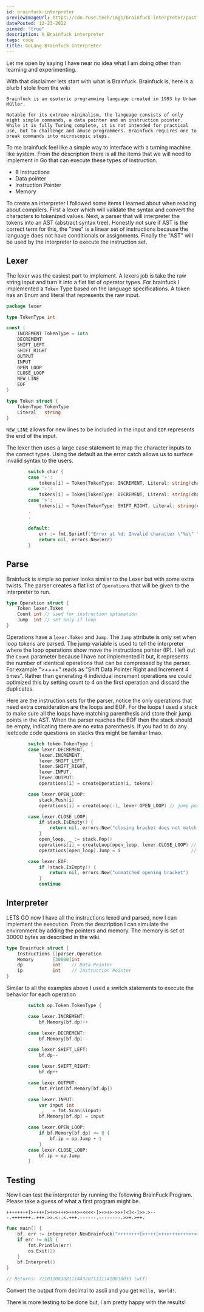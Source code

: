 ```yaml
---
id: brainfuck-interpreter
previewImageUrl: https://cdn.ruse.tech/imgs/brainfuck-interpreter/post-icon.png
datePosted: 12-23-2022
pinned: "true"
description: A Brainfuck interpreter
tags: code
title: GoLang Brainfuck Interpreter
---
```


Let me open by saying I have near no idea what I am doing other than learning and experimenting.

With that disclaimer lets start with what is Brainfuck. Brainfuck is, here is a blurb I stole from the wiki

```
Brainfuck is an esoteric programming language created in 1993 by Urban Müller.

Notable for its extreme minimalism, the language consists of only eight simple commands, a data pointer and an instruction pointer. While it is fully Turing complete, it is not intended for practical use, but to challenge and amuse programmers. Brainfuck requires one to break commands into microscopic steps.
```

To me brainfuck feel like a simple way to interface with a turning machine like system. From the description there is all the items that we will need to implement in Go that can execute these types of instruction.

- 8 Instructions
- Data pointer
- Instruction Pointer
- Memory

To create an interpreter I followed some items I learned about when reading about compilers. First a lexer which will validate the syntax and convert the characters to tokenized values. Next, a parser that will interpreter the tokens into an AST (abstract syntax tree). Honestly not sure if AST is the correct term for this, the "tree" is a linear set of instructions because the language does not have conditionals or assignments. Finally the "AST" will be used by the interpreter to execute the instruction set.

## Lexer

The lexer was the easiest part to implement. A lexers job is take the raw string input and turn it into a flat list of operator types. For brainfuck I implemented a `Token` Type based on the language specifications. A token has an Enum and literal that represents the raw input.

```go
package lexer

type TokenType int

const (
	INCREMENT TokenType = iota
	DECREMENT
	SHIFT_LEFT
	SHIFT_RIGHT
	OUTPUT
	INPUT
	OPEN_LOOP
	CLOSE_LOOP
	NEW_LINE
	EOF
)

type Token struct {
	TokenType TokenType
	Literal   string
}
```

`NEW_LINE` allows for new lines to be included in the input and `EOF` represents the end of the input.

The lexer then uses a large case statement to map the character inputs to the correct types. Using the default as the error catch allows us to surface invalid syntax to the users.

```go
		switch char {
		case '+':
			tokens[i] = Token{TokenType: INCREMENT, Literal: string(char)}
		case '-':
			tokens[i] = Token{TokenType: DECREMENT, Literal: string(char)}
		case '>':
			tokens[i] = Token{TokenType: SHIFT_RIGHT, Literal: string(char)}
        .
        .
        .
		default:
			err := fmt.Sprintf("Error at %d: Invalid character \"%s\" ", i, string(char))
			return nil, errors.New(err)
		}
```

## Parse

Brainfuck is simple so parser looks similar to the Lexer but with some extra twists. The parser creates a flat list of `Operations` that will be given to the interpreter to run.

```go
type Operation struct {
	Token lexer.Token
	Count int // used for instruction optimation
	Jump  int // set only if loop
}
```

Operations have a `lexer.Token` and `Jump`. The `Jump` attribute is only set when loop tokens are parsed. The jump variable is used to tell the interpreter where the loop operations show move the instructions pointer (IP). I left out the `Count` parameter because I have not implemented it but, it represents the number of identical operations that can be compressed by the parser. For example ">++++" reads as "Shift Data Pointer Right and Increment 4 times". Rather than generating 4 individual increment operations we could optimized this by setting count to 4 on the first operation and discard the duplicates.

Here are the instruction sets for the parser, notice the only operations that need extra consideration are the loops and EOF. For the loops I used a stack to make sure all the loops have matching parenthesis and store their jump points in the AST. When the parser reaches the EOF then the stack should be empty, indicating there are no extra parenthesis. If you had to do any leetcode code questions on stacks this might be familiar lmao.

```go
		switch token.TokenType {
		case lexer.DECREMENT,
			lexer.INCREMENT,
			lexer.SHIFT_LEFT,
			lexer.SHIFT_RIGHT,
			lexer.INPUT,
			lexer.OUTPUT:
			operations[i] = createOperation(i, tokens)

		case lexer.OPEN_LOOP:
			stack.Push(i)
			operations[i] = createLoop(-1, lexer.OPEN_LOOP) // jump position is unknown for now

		case lexer.CLOSE_LOOP:
			if stack.IsEmpty() {
				return nil, errors.New("closing bracket does not match any opening bracket")
			}
			open_loop, _ := stack.Pop()
			operations[i] = createLoop(open_loop, lexer.CLOSE_LOOP) // send end loop jump
			operations[open_loop].Jump = i                          // set the open loop jmp to end

		case lexer.EOF:
			if !stack.IsEmpty() {
				return nil, errors.New("unmatched opening bracket")
			}
			continue
```

## Interpreter

LETS GO now I have all the instructions lexed and parsed, now I can implement the execution. From the description I can simulate the environment by adding the pointers and memory. The memory is set ot 30000 bytes as described in the wiki.

```go
type Brainfuck struct {
	Instructions []parser.Operation
	Memory       [30000]int
	dp           int    // Data Pointer
	ip           int    // Instruction Pointer
}
```

Similar to all the examples above I used a switch statements to execute the behavior for each operation

```go
		switch op.Token.TokenType {

		case lexer.INCREMENT:
			bf.Memory[bf.dp]++

		case lexer.DECREMENT:
			bf.Memory[bf.dp]--

		case lexer.SHIFT_LEFT:
			bf.dp--

		case lexer.SHIFT_RIGHT:
			bf.dp++

		case lexer.OUTPUT:
			fmt.Print(bf.Memory[bf.dp])

		case lexer.INPUT:
			var input int
			_, _ = fmt.Scan(&input)
			bf.Memory[bf.dp] = input

		case lexer.OPEN_LOOP:
			if bf.Memory[bf.dp] <= 0 {
				bf.ip = op.Jump + 1
			}
		case lexer.CLOSE_LOOP:
			bf.ip = op.Jump
		}
```

## Testing

Now I can test the interpreter by running the following BrainFuck Program. Please take a guess of what a first program might be.

```brainfuck
++++++++[>++++[>++>+++>+++>+<<<<-]>+>+>->>+[<]<-]>>.>---.+++++++..+++.>>.<-.<.+++.------.--------.>>+.>++.
```

```go
func main() {
	bf, err := interpreter.NewBrainfuck("++++++++[>++++[>++>+++>+++>+<<<<-]>+>+>->>+[<]<-]>>.>---.+++++++..+++.>>.<-.<.+++.------.--------.>>+.>++.")
	if err != nil {
		fmt.Println(err)
		os.Exit(2)
	}
	bf.Interpret()
}

// Returns: 7210110810811144328711111410810033 (wtf)
```

Convert the output from decimal to ascii and you get `Hello, World!`.

There is more testing to be done but, I am pretty happy with the results!
